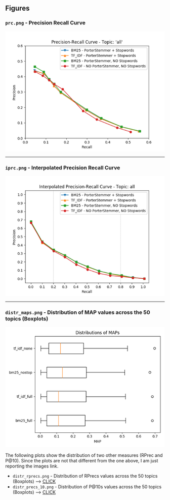 ## Figures

### `prc.png` - Precision Recall Curve
![prc.png](../figures/prc.png)
___

### `iprc.png` - Interpolated Precision Recall Curve
![iprc.png](../figures/iprc.png)
___

### `distr_maps.png` - Distribution of MAP values across the 50 topics (Boxplots)
![prc.png](../figures/distr_maps.png)


The following plots show the distribution of two other measures (RPrec and P@10). Since the plots are not that different from the one above, I am just reporting the images link.
- `distr_rprecs.png` - Distribution of RPrecs values across the 50 topics (Boxplots) --> [CLICK](../figures/distr_rprecs.png)
- `distr_precs_10.png` - Distribution of P@10s values across the 50 topics (Boxplots) --> [CLICK](../figures/distr_precs_10.png)
